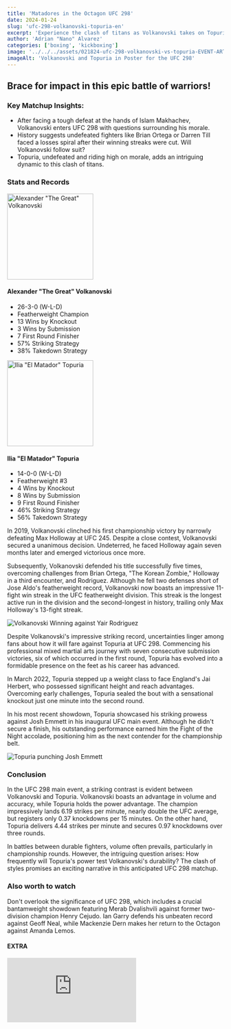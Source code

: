 ```yaml
---
title: 'Matadores in the Octagon UFC 298'
date: 2024-01-24
slug: 'ufc-298-volkanovski-topuria-en'
excerpt: 'Experience the clash of titans as Volkanovski takes on Topuria in a thrilling Spanish-infused UFC 298 showdown'
author: 'Adrian "Nano" Alvarez'
categories: ['boxing', 'kickboxing']
image: '../../../assets/021824-ufc-298-volkanovski-vs-topuria-EVENT-ART.jpg'
imageAlt: 'Volkanovski and Topuria in Poster for the UFC 298'
---
```


## Brace for impact in this epic battle of warriors! ##

### Key Matchup Insights: ###
- After facing a tough defeat at the hands of Islam Makhachev, Volkanovski enters UFC 298 with questions surrounding his morale.
- History suggests undefeated fighters like Brian Ortega or Darren Till faced a losses spiral after their winning streaks were cut. Will Volkanovski follow suit?
- Topuria, undefeated and riding high on morale, adds an intriguing dynamic to this clash of titans.

### Stats and Records ### 

<section class='flex flex-col md:flex-row justify-between items-center' id='Stats and Records'>
  <articule class='flex gap-0 md:gap-5 flex-col md:flex-row'>
    <Image src='https://dmxg5wxfqgb4u.cloudfront.net/styles/athlete_bio_full_body/s3/2024-01/VOLKANOVSKI_ALEXANDER_BELT_L_10-21.png?itok=-8dC8fPk' alt='Alexander "The Great" Volkanovski' width='200' height='200' loading='lazy'/>
    <div class='flex flex-col justify-center items-center'>
      <h4>Alexander "The Great" Volkanovski</h4>
      <ul>
        <li>26-3-0 (W-L-D)</li>
        <li>Featherweight Champion</li>
        <li>13 Wins by Knockout</li>
        <li>3 Wins by Submission</li>
        <li>7 First Round Finisher</li>
        <li>57% Striking Strategy</li>
        <li>38% Takedown Strategy</li>
      </ul>
    </div>
  </articule>
  <articule class='flex gap-0 md:gap-5 flex-col md:flex-row'>
    <Image src='https://dmxg5wxfqgb4u.cloudfront.net/styles/athlete_bio_full_body/s3/2023-02/TOPURIA_ILIA_L_12-10.png?itok=o4BlqTxX' width='200' height='200' alt='Ilia "El Matador" Topuria' loading='lazy'/>
    <div class='flex flex-col justify-center items-center'>
      <h4>Ilia "El Matador" Topuria</h4>
      <ul>
        <li>14-0-0 (W-L-D)</li>
        <li>Featherweight #3</li>
        <li>4 Wins by Knockout</li>
        <li>8 Wins by Submission</li>
        <li>9 First Round Finisher</li>
        <li>46% Striking Strategy</li>
        <li>56% Takedown Strategy</li>
      </ul>
    </div>
  </articule>
</section>

In 2019, Volkanovski clinched his first championship victory by narrowly defeating Max Holloway at UFC 245. Despite a close contest, Volkanovski secured a unanimous decision. Undeterred, he faced Holloway again seven months later and emerged victorious once more.

Subsequently, Volkanovski defended his title successfully five times, overcoming challenges from Brian Ortega, "The Korean Zombie," Holloway in a third encounter, and Rodriguez. Although he fell two defenses short of Jose Aldo's featherweight record, Volkanovski now boasts an impressive 11-fight win streak in the UFC featherweight division. This streak is the longest active run in the division and the second-longest in history, trailing only Max Holloway's 13-fight streak.

<Image src='https://dmxg5wxfqgb4u.cloudfront.net/styles/inline/s3/2023-10/GettyImages-1527065619.jpg?itok=ajoqGwWb' alt='Volkanovski Winning against Yair Rodriguez' title="Australia's Alexander Volkanovski celebrates his victory over Mexico's Yair Rodriguez in the UFC featherweight championship bout at UFC 290." loading="lazy" class='w-full' />

Despite Volkanovski's impressive striking record, uncertainties linger among fans about how it will fare against Topuria at UFC 298. Commencing his professional mixed martial arts journey with seven consecutive submission victories, six of which occurred in the first round, Topuria has evolved into a formidable presence on the feet as his career has advanced.

In March 2022, Topuria stepped up a weight class to face England's Jai Herbert, who possessed significant height and reach advantages. Overcoming early challenges, Topuria sealed the bout with a sensational knockout just one minute into the second round.

In his most recent showdown, Topuria showcased his striking prowess against Josh Emmett in his inaugural UFC main event. Although he didn't secure a finish, his outstanding performance earned him the Fight of the Night accolade, positioning him as the next contender for the championship belt.

<Image src="https://dmxg5wxfqgb4u.cloudfront.net/styles/inline/s3/2023-06/062423-ilia-topuria-josh-emmett-GettyImages-1259023113.jpg?itok=WyPTBGPT" alt="Topuria punching Josh Emmett" loading="lazy" title='Ilia Topuria of Germany delivers powerful punches to Josh Emmett in their featherweight bout at the UFC Fight Night event held at VyStar Veterans Memorial Arena on June 24, 2023.' class='w-full' />

### Conclusion ###

In the UFC 298 main event, a striking contrast is evident between Volkanovski and Topuria. Volkanovski boasts an advantage in volume and accuracy, while Topuria holds the power advantage. The champion impressively lands 6.19 strikes per minute, nearly double the UFC average, but registers only 0.37 knockdowns per 15 minutes. On the other hand, Topuria delivers 4.44 strikes per minute and secures 0.97 knockdowns over three rounds.

In battles between durable fighters, volume often prevails, particularly in championship rounds. However, the intriguing question arises: How frequently will Topuria's power test Volkanovski's durability? The clash of styles promises an exciting narrative in this anticipated UFC 298 matchup.

### Also worth to watch ###

Don't overlook the significance of UFC 298, which includes a crucial bantamweight showdown featuring Merab Dvalishvili against former two-division champion Henry Cejudo. Ian Garry defends his unbeaten record against Geoff Neal, while Mackenzie Dern makes her return to the Octagon against Amanda Lemos.

#### EXTRA ####

<iframe class='mt-5 w-full aspect-video' src="https://www.youtube.com/embed/htpusy9pSus?si=KiMZGbJPODgJ5xD-" title="YouTube video player" frameborder="0" allow="accelerometer; autoplay; clipboard-write; encrypted-media; gyroscope; picture-in-picture; web-share" allowfullscreen></iframe>

